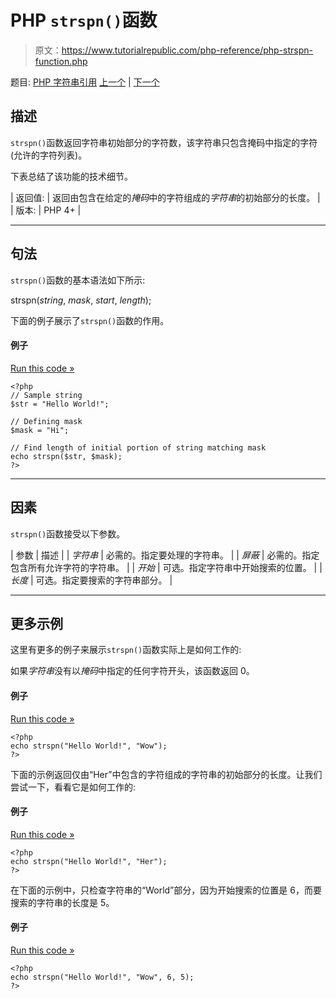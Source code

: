 # PHP `strspn()`函数

> 原文：<https://www.tutorialrepublic.com/php-reference/php-strspn-function.php>

题目: [PHP 字符串引用](php-string-functions.php) [上一个](php-strrpos-function.php) | [下一个](php-strstr-function.php)

## 描述

`strspn()`函数返回字符串初始部分的字符数，该字符串只包含掩码中指定的字符(允许的字符列表)。

下表总结了该功能的技术细节。

| 返回值: | 返回由包含在给定的*掩码*中的字符组成的*字符串*的初始部分的长度。 |
| 版本: | PHP 4+ |

* * *

## 句法

`strspn()`函数的基本语法如下所示:

strspn(*string*, *mask*, *start*, *length*);

下面的例子展示了`strspn()`函数的作用。

#### 例子

[Run this code »](../codelab.php?topic=php&file=find-the-length-of-initial-portion-of-string-matching-mask "Run this code to view the output")

```
<?php
// Sample string
$str = "Hello World!";

// Defining mask
$mask = "Hi";

// Find length of initial portion of string matching mask
echo strspn($str, $mask);
?>
```

* * *

## 因素

`strspn()`函数接受以下参数。

| 参数 | 描述 |
| *字符串* | 必需的。指定要处理的字符串。 |
| *屏蔽* | 必需的。指定包含所有允许字符的字符串。 |
| *开始* | 可选。指定字符串中开始搜索的位置。 |
| *长度* | 可选。指定要搜索的字符串部分。 |

* * *

## 更多示例

这里有更多的例子来展示`strspn()`函数实际上是如何工作的:

如果*字符串*没有以*掩码*中指定的任何字符开头，该函数返回 0。

#### 例子

[Run this code »](../codelab.php?topic=php&file=when-string-does-not-start-with-any-allowable-characters "Run this code to view the output")

```
<?php
echo strspn("Hello World!", "Wow");
?>
```

下面的示例返回仅由“Her”中包含的字符组成的字符串的初始部分的长度。让我们尝试一下，看看它是如何工作的:

#### 例子

[Run this code »](../codelab.php?topic=php&file=when-string-starts-with-and-contains-allowable-characters "Run this code to view the output")

```
<?php
echo strspn("Hello World!", "Her");
?>
```

在下面的示例中，只检查字符串的“World”部分，因为开始搜索的位置是 6，而要搜索的字符串的长度是 5。

#### 例子

[Run this code »](../codelab.php?topic=php&file=passing-start-and-length-parameters-to-strspn "Run this code to view the output")

```
<?php
echo strspn("Hello World!", "Wow", 6, 5);
?>
```